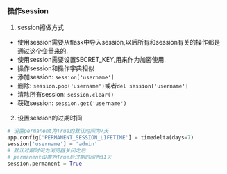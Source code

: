 ### 操作session

1. session擦做方式
* 使用session需要从flask中导入session,以后所有和session有关的操作都是通过这个变量来的.
* 使用session需要设置SECRET_KEY,用来作为加密使用.
* 操作session和操作字典相似
* 添加session: `session['username']`
* 删除: `session.pop('username')`或者`del session['username']`
* 清除所有session: `session.clear()`
* 获取session: `session.get('username')`

2. 设置session的过期时间
```python
# 设置permanent为True的默认时间为7天
app.config['PERMANENT_SESSION_LIFETIME'] = timedelta(days=7)
session['username'] = 'admin'
# 默认过期时间为浏览器关闭之后
# permanent设置为True后过期时间为31天
session.permanent = True
```
